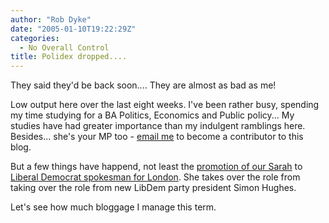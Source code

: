 ```yaml
---
author: "Rob Dyke"
date: "2005-01-10T19:22:29Z"
categories:
  - No Overall Control
title: Polidex dropped....
---
```

They said they'd be back soon.... They are almost as bad as me!

Low output here over the last eight weeks. I've been rather busy, spending my time studying for a BA Politics, Economics and Public policy... My studies have had greater importance than my indulgent ramblings here. Besides... she's your MP too - [email me](mailto://blogger@robdyke.com) to become a contributor to this blog.

But a few things have happend, not least the [promotion of our Sarah](http://news.bbc.co.uk/1/hi/uk_politics/4046021.stm) to [Liberal Democrat spokesman for London](http://www.brentlibdems.org.uk/news/171.html). She takes over the role from taking over the role from new LibDem party president Simon Hughes.

Let's see how much bloggage I manage this term.
